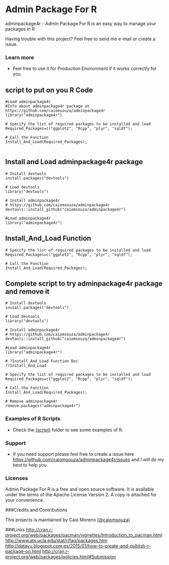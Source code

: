 # Admin Package For R

adminpackage4r - Admin Package For R is an easy way to manage your packages in R

Having trouble with this project? Feel free to send me e-mail or create a issue.

### Learn more
* Feel free to use it for Production Environment if it works correctly for you.

## script to put on you R Code

```
#Load adminpackage4r
#Info about adminpackage4r package at https://github.com/caiomsouza/adminpackage4r
library("adminpackage4r")

# Specify the list of required packages to be installed and load
Required_Packages=c("ggplot2", "Rcpp", "plyr", "sqldf");

# Call the Function
Install_And_Load(Required_Packages);


```

## Install and Load adminpackage4r package

```
# Install devtools
install.packages("devtools")

# Load devtools
library("devtools")

# Install adminpackage4r
# https://github.com/caiomsouza/adminpackage4r
devtools::install_github("caiomsouza/adminpackage4r")

#Load adminpackage4r
library("adminpackage4r")

```
## Install_And_Load Function

```
# Specify the list of required packages to be installed and load
Required_Packages=c("ggplot2", "Rcpp", "plyr", "sqldf");

# Call the Function
Install_And_Load(Required_Packages);
```

## Complete script to try adminpackage4r package and remove it


```
# Install devtools
install.packages("devtools")

# Load devtools
library("devtools")

# Install adminpackage4r
# https://github.com/caiomsouza/adminpackage4r
devtools::install_github("caiomsouza/adminpackage4r")

#Load adminpackage4r
library("adminpackage4r")

# ?Install_And_Load Function Doc
??Install_And_Load

# Specify the list of required packages to be installed and load
Required_Packages=c("ggplot2", "Rcpp", "plyr", "sqldf");

# Call the Function
Install_And_Load(Required_Packages);

# Remove adminpackage4r
remove.packages("adminpackage4r")

```

### Examples of R Scripts
* Check the [(script)](https://github.com/caiomsouza/adminpackage4r/tree/master/scripts) folder to see some examples of R.

### Support
* If you need support please feel free to create a issue here https://github.com/caiomsouza/adminpackage4r/issues and I will do my best to help you.

### Licenses

Admin Package For R is a free and open source software. It is available under the terms of the Apache License Version 2. A copy is attached for your convenience.

###Credits and Contributions

This projects is maintained by Caio Moreno [(@caiomsouza)](https://twitter.com/caiomsouza)

###Links
http://cran.r-project.org/web/packages/pacman/vignettes/Introduction_to_pacman.html
http://www.ats.ucla.edu/stat/r/faq/packages.htm
http://datavu.blogspot.com.es/2015/01/how-to-create-and-publish-r-package-on.html
http://cran.r-project.org/web/packages/policies.html#Submission
